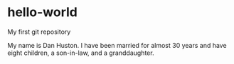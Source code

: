 # hello-world
My first git repository

My name is Dan Huston. I have been married for almost 30 years and have eight children, a son-in-law, and a granddaughter.
